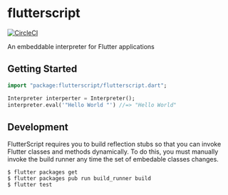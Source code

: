 # flutterscript

[![CircleCI](https://circleci.com/gh/cowboyd/flutterscript.svg?style=shield)](https://circleci.com/gh/cowboyd/flutterscript)

An embeddable interpreter for Flutter applications

## Getting Started

``` dart
import "package:flutterscript/flutterscript.dart";

Interpreter interperter = Interpreter();
interpreter.eval('"Hello World "') //=> "Hello World"
```

## Development

FlutterScript requires you to build reflection stubs so that you can
invoke Flutter classes and methods dynamically. To do this, you must
manually invoke the build runner any time the set of embedable classes changes.

``` shell
$ flutter packages get
$ flutter packages pub run build_runner build
$ flutter test
```
